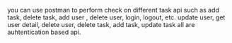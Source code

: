 you can use postman to perform check on different task api such as add task, delete task, add user , delete user, login, logout, etc.
update user, get user detail, delete user, delete task, add task, update task all are auhtentication based api.
